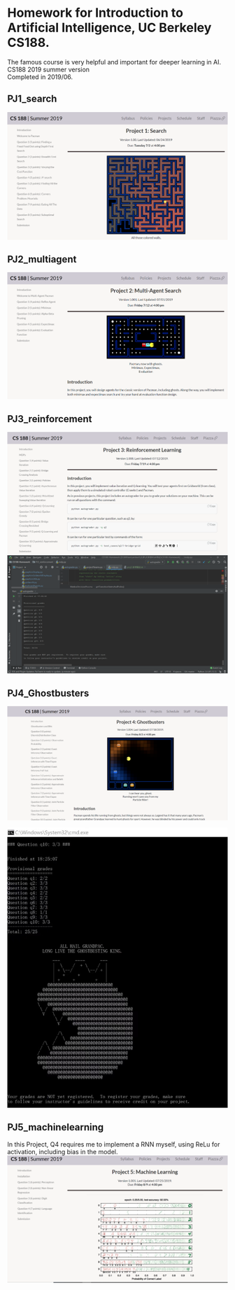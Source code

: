 # Homework for Introduction to Artificial Intelligence, UC Berkeley CS188.  
The famous course is very helpful and important for deeper learning in AI.
CS188 2019 summer version  
Completed in 2019/06.  

## PJ1_search  
![PJ1_search](./Screenshot/PJ1_Search.png)

## PJ2_multiagent  
![PJ2_multiagent](./Screenshot/PJ2_MultiAgentSearch.png)

## PJ3_reinforcement  
![PJ3_reinforcement](./Screenshot/PJ3_ReinforcementLearning.png)
![PJ3_results](./Screenshot/PJ3_results.png)

## PJ4_Ghostbusters 
![PJ4_Ghostbusters](./Screenshot/PJ4_Ghostbusters.png)

![PJ4_results](./Screenshot/PJ4_results.jpeg)  
 

## PJ5_machinelearning  
In this Project, Q4 requires me to implement a RNN myself, using ReLu for activation, including bias in the model.  
![PJ5_machinelearning ](./Screenshot/PJ5_MachineLearning.png)
